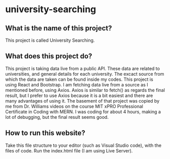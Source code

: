 # university-searching
## What is the name of this project?
This project is called University Searching.
## What does this project do?
This project is taking data live from a public API. These data are related to universities, and general details for each university. The excact source from which the data are taken can be found inside my codes. This project is using React and Bootstrap. I am fetching data live from a source as I mentioned before, using Axios. Axios is similar to fetch() as regards the final result, but I prefer to use Axios because it is a bit easiest and there are many advantages of using it. The basement of that project was copied by me from Dr. Williams videos on the course MIT xPRO Professional Certificate in Coding with MERN. I was coding for about 4 hours, making a lot of debugging, but the final result seems good.
## How to run this website?
Take this file structure to your editor (such as Visual Studio code), with the files of code. Run the index.html file (I am using Live Server).
